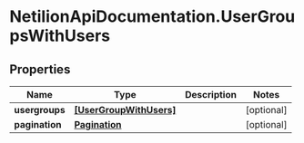 # NetilionApiDocumentation.UserGroupsWithUsers

## Properties
Name | Type | Description | Notes
------------ | ------------- | ------------- | -------------
**usergroups** | [**[UserGroupWithUsers]**](UserGroupWithUsers.md) |  | [optional] 
**pagination** | [**Pagination**](Pagination.md) |  | [optional] 


